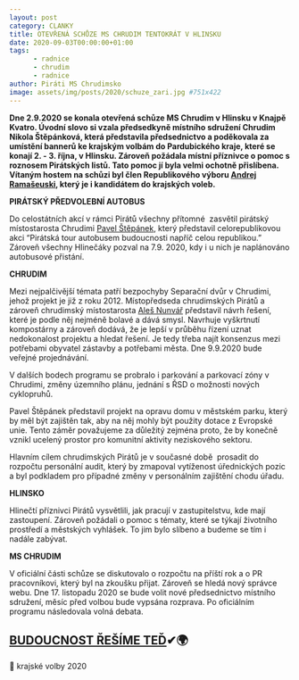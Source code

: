 ```yaml
---
layout: post
category: CLANKY
title: OTEVŘENÁ SCHŮZE MS CHRUDIM TENTOKRÁT V HLINSKU
date: 2020-09-03T00:00:00+01:00
tags: 
      - radnice
      - chrudim
      - radnice
author: Piráti MS Chrudimsko
image: assets/img/posts/2020/schuze_zari.jpg #751x422
---
```


**Dne 2.9.2020 se konala otevřená schůze MS Chrudim v Hlinsku v Knajpě Kvatro. Úvodní slovo si vzala předsedkyně místního sdružení Chrudim Nikola Štěpánková, která představila předsednictvo a poděkovala za umístění bannerů ke krajským volbám do Pardubického kraje, které se konají 2. - 3. října, v Hlinsku. Zároveň požádala místní příznivce o pomoc s roznosem Pirátských listů. Tato pomoc jí byla velmi ochotně přislíbena. Vítaným hostem na schůzi byl člen Republikového výboru [Andrej Ramašeuski](https://pardubicky.pirati.cz/lide/andrej-ramaseuski/), který je i kandidátem do krajských voleb.**

**PIRÁTSKÝ PŘEDVOLEBNÍ AUTOBUS**

Do celostátních akcí v rámci Pirátů všechny přítomné  zasvětil pirátský místostarosta Chrudimi [Pavel Štěpánek](https://chrudim.pirati.cz/lide/pavel-stepanek/), který představil celorepublikovou akci “Pirátská tour autobusem budoucnosti napříč celou republikou.” Zároveň všechny Hlinečáky pozval na 7.9. 2020, kdy i u nich je naplánováno autobusové přistání.

**CHRUDIM**

Mezi nejpalčivější témata patří bezpochyby Separační dvůr v Chrudimi, jehož projekt je již z roku 2012. Místopředseda chrudimských Pirátů a zároveň chrudimský místostarosta [Aleš Nunvář](https://chrudim.pirati.cz/lide/ales-nunvar/) představil návrh řešení, které je podle něj nejméně bolavé a dává smysl. Navrhuje vyškrtnutí kompostárny a zároveň dodává, že je lepší v průběhu řízení uznat nedokonalost projektu a hledat řešení. Je tedy třeba najít konsenzus mezi potřebami obyvatel zástavby a potřebami města. Dne 9.9.2020 bude veřejné projednávání.

V dalších bodech programu se probralo i parkování a parkovací zóny v Chrudimi, změny územního plánu, jednání s ŘSD o možnosti nových cyklopruhů. 

Pavel Štěpánek představil projekt na opravu domu v městském parku, který by měl být zajištěn tak, aby na něj mohly být použity dotace z Evropské unie. Tento záměr považujeme za důležitý zejména proto, že by konečně vznikl ucelený prostor pro komunitní aktivity neziskového sektoru. 

Hlavním cílem chrudimských Pirátů je v současné době  prosadit do rozpočtu personální audit, který by zmapoval vytíženost úřednických pozic a byl podkladem pro případné změny v personálním zajištění chodu úřadu. 

**HLINSKO**

Hlinečtí příznivci Pirátů vysvětlili, jak pracují v zastupitelstvu, kde mají zastoupení. Zároveň požádali o pomoc s tématy, které se týkají životního prostředí a městských vyhlášek. To jim bylo slíbeno a budeme se tím i nadále zabývat.

**MS CHRUDIM**

V oficiální části schůze se diskutovalo o rozpočtu na příští rok a o PR pracovníkovi, který byl na zkoušku přijat. Zároveň se hledá nový správce webu. Dne 17. listopadu 2020 se bude volit nové předsednictvo místního sdružení, měsíc před volbou bude vypsána rozprava. Po oficiálním programu následovala volná debata.


 ## [BUDOUCNOST ŘEŠÍME TEĎ](https://pardubicky.pirati.cz/)✔🌍 
🔼 krajské volby 2020 
